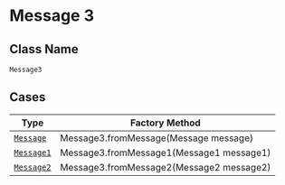 
# Message 3

## Class Name

`Message3`

## Cases

| Type | Factory Method |
|  --- | --- |
| [`Message`](../../../doc/models/message.md) | Message3.fromMessage(Message message) |
| [`Message1`](../../../doc/models/message-1.md) | Message3.fromMessage1(Message1 message1) |
| [`Message2`](../../../doc/models/message-2.md) | Message3.fromMessage2(Message2 message2) |

